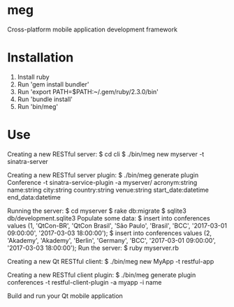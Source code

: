 # meg

Cross-platform mobile application development framework

# Installation

1. Install ruby
2. Run 'gem install bundler'
3. Run 'export PATH=$PATH:~/.gem/ruby/2.3.0/bin'
4. Run 'bundle install'
5. Run 'bin/meg'

# Use

Creating a new RESTful server:
$ cd cli
$ ./bin/meg new myserver -t sinatra-server

Creating a new RESTful server plugin:
$ ./bin/meg generate plugin Conference -t sinatra-service-plugin -a myserver/ acronym:string name:string city:string country:string venue:string start_date:datetime end_data:datetime

Running the server:
$ cd myserver
$ rake db:migrate
$ sqlite3 db/development.sqlite3
Populate some data:
$ insert into conferences values (1, 'QtCon-BR', 'QtCon Brasil', 'São Paulo', 'Brasil', 'BCC', '2017-03-01 09:00:00', '2017-03-03 18:00:00');
$ insert into conferences values (2, 'Akademy', 'Akademy', 'Berlin', 'Germany', 'BCC', '2017-03-01 09:00:00', '2017-03-03 18:00:00');
Run the server:
$ ruby myserver.rb

Creating a new Qt RESTful client:
$ ./bin/meg new MyApp -t restful-app

Creating a new RESTful client plugin:
$ ./bin/meg generate plugin conferences -t restful-client-plugin -a myapp -i name

Build and run your Qt mobile application
